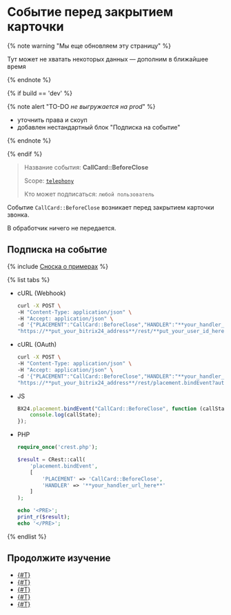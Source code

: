 # Событие перед закрытием карточки

{% note warning "Мы еще обновляем эту страницу" %}

Тут может не хватать некоторых данных — дополним в ближайшее время

{% endnote %}

{% if build == 'dev' %}

{% note alert "TO-DO _не выгружается на prod_" %}

- уточнить права и скоуп
- добавлен нестандартный блок "Подписка на событие"

{% endnote %}

{% endif %}

> Название события: **CallCard::BeforeClose**
>
> Scope: [`telephony`](../../../scopes/permissions.md)
>
> Кто может подписаться: `любой пользователь`

Событие `CallCard::BeforeClose` возникает перед закрытием карточки звонка. 

В обработчик ничего не передается.

## Подписка на событие

{% include [Сноска о примерах](../../../../_includes/examples.md) %}

{% list tabs %}

- cURL (Webhook)

    ```bash
    curl -X POST \
    -H "Content-Type: application/json" \
    -H "Accept: application/json" \
    -d '{"PLACEMENT":"CallCard::BeforeClose","HANDLER":"**your_handler_url_here**"}' \
    "https://**put_your_bitrix24_address**/rest/**put_your_user_id_here**/**put_your_webhook_here**/placement.bindEvent"
    ```

- cURL (OAuth)

    ```bash
    curl -X POST \
    -H "Content-Type: application/json" \
    -H "Accept: application/json" \
    -d '{"PLACEMENT":"CallCard::BeforeClose","HANDLER":"**your_handler_url_here**"}' \
    "https://**put_your_bitrix24_address**/rest/placement.bindEvent?auth=**put_access_token_here**"
    ```

- JS

    ```js
    BX24.placement.bindEvent("CallCard::BeforeClose", function (callState) {
        console.log(callState);
    });
    ```

- PHP

    ```php
    require_once('crest.php');

    $result = CRest::call(
        'placement.bindEvent',
        [
            'PLACEMENT' => 'CallCard::BeforeClose',
            'HANDLER' => '**your_handler_url_here**'
        ]
    );

    echo '<PRE>';
    print_r($result);
    echo '</PRE>';
    ```

{% endlist %}

## Продолжите изучение

- [{#T}](./get-status.md)
- [{#T}](./disable-auto-close.md)
- [{#T}](./enable-auto-close.md)
- [{#T}](./call-card-entity-changed.md)
- [{#T}](./call-card-call-state-changed.md)